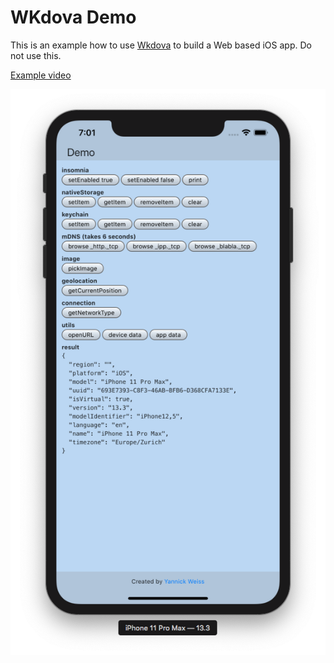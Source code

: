 #  WKdova Demo

This is an example how to use [Wkdova](https://github.com/yene/WKdova) to build a Web based iOS app. Do not use this.

[Example video](demo.mp4)

![screenshot](screenshot.png)
